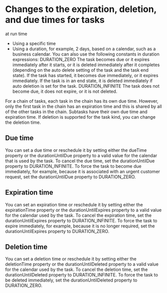 <!-- image -->

# Changes to the expiration, deletion, and due times for tasks
at run time

- Using a specific time
- Using a duration, for example, 2 days, based on a calendar, such
as a business calendar. You can also use the following constants in
duration expressions:
DURATION\_ZERO
The task becomes due or it expires immediately after it starts,
or it is deleted immediately after it completes (depending on the
auto delete setting of the task and the task end state). If the task
has started, it becomes due immediately, or it expires immediately.
If the task is in an end state, it is deleted immediately if auto
deletion is set for the task.
DURATION\_INFINITE
The task does not become due, it does not expire, or it is not
deleted.

For a chain of tasks, each task in the chain has its own due time.
However, only the first task in the chain has an expiration time and
this is shared by all of the other tasks in the chain. Subtasks have
their own due time and expiration time. If deletion is supported for
the task kind, you can change the deletion time.

## Due time

You can set a due time or reschedule it
by setting either the dueTime property or the durationUntilDue property
to a valid value for the calendar that is used by the task. To cancel
the due time, set the durationUntilDue property to DURATION\_INFINITE.
To force the task to become due immediately, for example, because
it is associated with an urgent customer request, set the durationUntilDue
property to DURATION\_ZERO.

## Expiration time

You can set an expiration
time or reschedule it by setting either the expirationTime property
or the durationUntilExpires property to a valid value for the calendar
used by the task. To cancel the expiration time, set the durationUntilExpires
property to DURATION\_INFINITE. To force the task to expire immediately,
for example, because it is no longer required, set the durationUntilExpires
property to DURATION\_ZERO.

## Deletion time

You can set a deletion
time or reschedule it by setting either the deletionTime property
or the durationUntilDeleted property to a valid value for the calendar
used by the task. To cancel the deletion time, set the durationUntilDeleted
property to DURATION\_INFINITE. To force the task to be deleted immediately,
set the durationUntilDeleted property to DURATION\_ZERO.